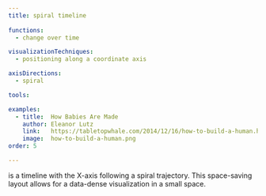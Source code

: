 ```yaml
---
title: spiral timeline
  
functions:
  - change over time

visualizationTechniques:
  - positioning along a coordinate axis

axisDirections:
  - spiral

tools:

examples:
  - title:  How Babies Are Made
    author: Eleanor Lutz
    link:   https://tabletopwhale.com/2014/12/16/how-to-build-a-human.html
    image:  how-to-build-a-human.png
order: 5

---
```


is a timeline with the X-axis following a spiral trajectory. This space-saving layout allows for a data-dense visualization in a small space.

<!--more-->
